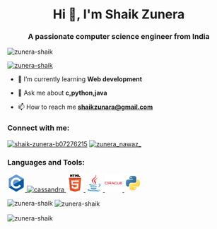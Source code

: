 
<h1 align="center">Hi 👋, I'm Shaik Zunera</h1>
<h3 align="center">A passionate computer science engineer from India</h3>

<p align="left"> <img src="https://komarev.com/ghpvc/?username=zunera-shaik&label=Profile%20views&color=0e75b6&style=flat" alt="zunera-shaik" /> </p>

<p align="left"> <a href="https://github.com/ryo-ma/github-profile-trophy"><img src="https://github-profile-trophy.vercel.app/?username=zunera-shaik" alt="zunera-shaik" /></a> </p>

- 🌱 I’m currently learning **Web development**

- 💬 Ask me about **c,python,java**

- 📫 How to reach me **shaikzunara@gmail.com**

<h3 align="left">Connect with me:</h3>
<p align="left">
<a href="https://linkedin.com/in/shaik-zunera-b07276215" target="blank"><img align="center" src="https://raw.githubusercontent.com/rahuldkjain/github-profile-readme-generator/master/src/images/icons/Social/linked-in-alt.svg" alt="shaik-zunera-b07276215" height="30" width="40" /></a>
<a href="https://instagram.com/zunera_nawaz_" target="blank"><img align="center" src="https://raw.githubusercontent.com/rahuldkjain/github-profile-readme-generator/master/src/images/icons/Social/instagram.svg" alt="zunera_nawaz_" height="30" width="40" /></a>
</p>

<p align="left">
</p>

<h3 align="left">Languages and Tools:</h3>
<p align="left"> <a href="https://www.cprogramming.com/" target="_blank" rel="noreferrer"> <img src="https://raw.githubusercontent.com/devicons/devicon/master/icons/c/c-original.svg" alt="c" width="40" height="40"/> </a> <a href="https://cassandra.apache.org/" target="_blank" rel="noreferrer"> <img src="https://www.vectorlogo.zone/logos/apache_cassandra/apache_cassandra-icon.svg" alt="cassandra" width="40" height="40"/> </a> <a href="https://www.w3.org/html/" target="_blank" rel="noreferrer"> <img src="https://raw.githubusercontent.com/devicons/devicon/master/icons/html5/html5-original-wordmark.svg" alt="html5" width="40" height="40"/> </a> <a href="https://www.java.com" target="_blank" rel="noreferrer"> <img src="https://raw.githubusercontent.com/devicons/devicon/master/icons/java/java-original.svg" alt="java" width="40" height="40"/> </a> <a href="https://www.oracle.com/" target="_blank" rel="noreferrer"> <img src="https://raw.githubusercontent.com/devicons/devicon/master/icons/oracle/oracle-original.svg" alt="oracle" width="40" height="40"/> </a> <a href="https://www.python.org" target="_blank" rel="noreferrer"> <img src="https://raw.githubusercontent.com/devicons/devicon/master/icons/python/python-original.svg" alt="python" width="40" height="40"/> </a> </p>

<p><img align="left" src="https://github-readme-stats.vercel.app/api/top-langs?username=zunera-shaik&show_icons=true&locale=en&layout=compact" alt="zunera-shaik" /></p>

<p>&nbsp;<img align="center" src="https://github-readme-stats.vercel.app/api?username=zunera-shaik&show_icons=true&locale=en" alt="zunera-shaik" /></p>

<p><img align="center" src="https://github-readme-streak-stats.herokuapp.com/?user=zunera-shaik&" alt="zunera-shaik" /></p>
